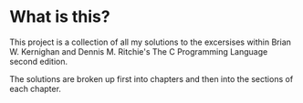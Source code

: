 # What is this?
This project is a collection of all my solutions to the excersises within Brian W. Kernighan and Dennis M. Ritchie's The C Programming Language second edition.

The solutions are broken up first into chapters and then into the sections of each chapter.